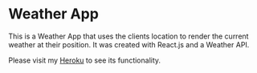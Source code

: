 # Weather App

This is a Weather App that uses the clients location to render the current weather at their position. It was created with React.js and a Weather API.

Please visit my [Heroku](https://weather-app-cg.herokuapp.com/) to see its functionality.

